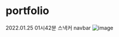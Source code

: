 # portfolio

2022.01.25 01시42분 스낵커 navbar
![image](https://user-images.githubusercontent.com/80867166/150827514-980b33d8-5209-4631-9ba8-d20d71cd2139.png)
